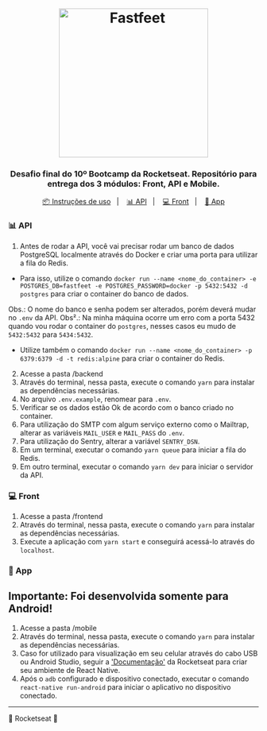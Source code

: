 <h1 align="center">
  <img alt="Fastfeet" title="Fastfeet" src=".github/logo.png" width="300px" />
</h1>

<h3 align="center">
  Desafio final do 10º Bootcamp da Rocketseat. Repositório para entrega dos 3 módulos: Front, API e Mobile.
</h3>

<div align="center">
  <a href="#instrucoes-de-uso">📦 Instruções de uso</a>&nbsp;&nbsp;&nbsp;|&nbsp;&nbsp;&nbsp;
  <a href="#api">📊 API</a>&nbsp;&nbsp;&nbsp;|&nbsp;&nbsp;&nbsp;
  <a href="#front">💻 Front</a>&nbsp;&nbsp;&nbsp;|&nbsp;&nbsp;&nbsp;
  <a href="#app">📱 App</a>
</div>

### 📊 API

1. Antes de rodar a API, você vai precisar rodar um banco de dados PostgreSQL localmente através do Docker e criar uma porta para utilizar a fila do Redis.

- Para isso, utilize o comando `docker run --name <nome_do_container> -e POSTGRES_DB=fastfeet -e POSTGRES_PASSWORD=docker -p 5432:5432 -d postgres` para criar o container do banco de dados.

Obs.: O nome do banco e senha podem ser alterados, porém deverá mudar no `.env` da API.
Obs².: Na minha máquina ocorre um erro com a porta 5432 quando vou rodar o container do `postgres`, nesses casos eu mudo de `5432:5432` para `5434:5432`.

- Utilize também o comando `docker run --name <nome_do_container> -p 6379:6379 -d -t redis:alpine` para criar o container do Redis.

2. Acesse a pasta /backend
3. Através do terminal, nessa pasta, execute o comando `yarn` para instalar as dependências necessárias.
4. No arquivo `.env.example`, renomear para `.env`.
5. Verificar se os dados estão Ok de acordo com o banco criado no container.
6. Para utilização do SMTP com algum serviço externo como o Mailtrap, alterar as variáveis `MAIL_USER` e `MAIL_PASS` do `.env`.
7. Para utilização do Sentry, alterar a variável `SENTRY_DSN`.
8. Em um terminal, executar o comando `yarn queue` para iniciar a fila do Redis.
9. Em outro terminal, executar o comando `yarn dev` para iniciar o servidor da API.

### 💻 Front

1. Acesse a pasta /frontend
2. Através do terminal, nessa pasta, execute o comando `yarn` para instalar as dependências necessárias.
3. Execute a aplicação com `yarn start` e conseguirá acessá-lo através do `localhost`.

### 📱 App

## Importante: Foi desenvolvida somente para Android!

1. Acesse a pasta /mobile
2. Através do terminal, nessa pasta, execute o comando `yarn` para instalar as dependências necessárias.
3. Caso for utilizado para visualização em seu celular através do cabo USB ou Android Studio, seguir a ['Documentação'](https://react-native.rocketseat.dev/) da Rocketseat para criar seu ambiente de React Native.
4. Após o `adb` configurado e dispositivo conectado, executar o comando `react-native run-android` para iniciar o aplicativo no dispositivo conectado.

---

🚀 Rocketseat 🚀
